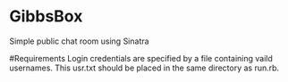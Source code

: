 # GibbsBox
Simple public chat room using Sinatra

#Requirements
Login credentials are specified by a file containing vaild usernames. This usr.txt should be placed in the same directory as run.rb.
